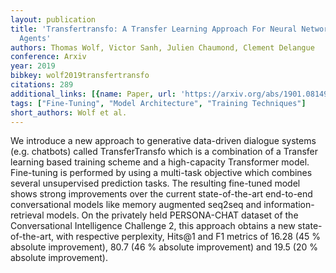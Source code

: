 ```yaml
---
layout: publication
title: 'Transfertransfo: A Transfer Learning Approach For Neural Network Based Conversational
  Agents'
authors: Thomas Wolf, Victor Sanh, Julien Chaumond, Clement Delangue
conference: Arxiv
year: 2019
bibkey: wolf2019transfertransfo
citations: 289
additional_links: [{name: Paper, url: 'https://arxiv.org/abs/1901.08149'}]
tags: ["Fine-Tuning", "Model Architecture", "Training Techniques"]
short_authors: Wolf et al.
---
```

We introduce a new approach to generative data-driven dialogue systems (e.g.
chatbots) called TransferTransfo which is a combination of a Transfer learning
based training scheme and a high-capacity Transformer model. Fine-tuning is
performed by using a multi-task objective which combines several unsupervised
prediction tasks. The resulting fine-tuned model shows strong improvements over
the current state-of-the-art end-to-end conversational models like memory
augmented seq2seq and information-retrieval models. On the privately held
PERSONA-CHAT dataset of the Conversational Intelligence Challenge 2, this
approach obtains a new state-of-the-art, with respective perplexity, Hits@1 and
F1 metrics of 16.28 (45 % absolute improvement), 80.7 (46 % absolute
improvement) and 19.5 (20 % absolute improvement).